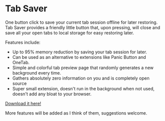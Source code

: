 # Tab Saver

One button click to save your current tab session offline for later restoring.
Tab Saver provides a friendly little button that, upon pressing, will close and save all your open tabs to local storage for easy restoring later.

Features include:

- Up to 95% memory reduction by saving your tab session for later.
- Can be used as an alternative to extensions like Panic Button and OneTab.
- Simple and colorful tab preview page that randomly generates a new background every time.
- Gathers absolutely zero information on you and is completely open source
- Super small extension, doesn't run in the background when not used, doesn't add any bloat to your browser.

[Download it here!](https://chrome.google.com/webstore/detail/tab-saver/bcolcolejgecmpoklbikgcecpmchnkhh)

More features will be added as I think of them, suggestions welcome.

